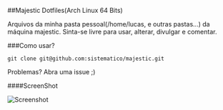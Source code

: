 ##Majestic Dotfiles(Arch Linux 64 Bits)

Arquivos da minha pasta pessoal(/home/lucas, e outras pastas...) da máquina majestic.
Sinta-se livre para usar, alterar, divulgar e comentar.

###Como usar?
    
    git clone git@github.com:sistematico/majestic.git

Problemas? Abra uma issue ;)

####ScreenShot

![Screenshot][screenshot]

[screenshot]: https://raw.githubusercontent.com/sistematico/majestic/screenshot.png "Screenshot"